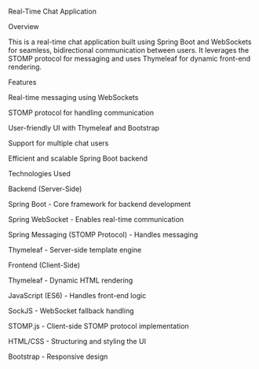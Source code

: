 Real-Time Chat Application

Overview

This is a real-time chat application built using Spring Boot and WebSockets for seamless, bidirectional communication between users. It leverages the STOMP protocol for messaging and uses Thymeleaf for dynamic front-end rendering.

Features

Real-time messaging using WebSockets

STOMP protocol for handling communication

User-friendly UI with Thymeleaf and Bootstrap

Support for multiple chat users

Efficient and scalable Spring Boot backend

Technologies Used

Backend (Server-Side)

Spring Boot - Core framework for backend development

Spring WebSocket - Enables real-time communication

Spring Messaging (STOMP Protocol) - Handles messaging

Thymeleaf - Server-side template engine

Frontend (Client-Side)

Thymeleaf - Dynamic HTML rendering

JavaScript (ES6) - Handles front-end logic

SockJS - WebSocket fallback handling

STOMP.js - Client-side STOMP protocol implementation

HTML/CSS - Structuring and styling the UI

Bootstrap - Responsive design
